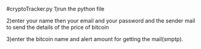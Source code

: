 #cryptoTracker.py
1)run the python file 

2)enter your name then your email and your password and the sender mail to send the details of the price of bitcoin 

3)enter the bitcoin name and alert amount for getting the mail(smptp).

